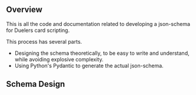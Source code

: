 Overview
-
This is all the code and documentation related to developing a json-schema for Duelers card
 scripting.
 
 This process has several parts.
 - Designing the schema theoretically, to be easy to write and understand, while avoiding
  explosive complexity.
 - Using Python's Pydantic to generate the actual json-schema.
 
 Schema Design
 -  
 